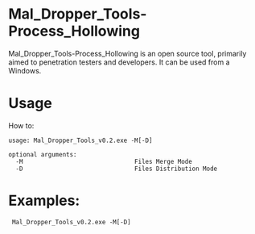 # Mal_Dropper_Tools-Process_Hollowing
Mal_Dropper_Tools-Process_Hollowing is an open source tool, primarily aimed to penetration testers and developers. It can be used from a Windows.

# Usage
How to:

```
usage: Mal_Dropper_Tools_v0.2.exe -M[-D]

optional arguments:
  -M                               Files Merge Mode
  -D                               Files Distribution Mode

```                   

# Examples:

```
 Mal_Dropper_Tools_v0.2.exe -M[-D]
```


